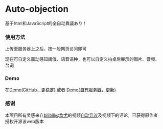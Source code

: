 # Auto-objection
基于html和JavaScript的全自动異議あり！

### 使用方法
上传至服务器上之后，按一般网页访问即可

现在可自定义震动感知阈值、语音语种，也可以自定义拍桌后展示的图片、音频、台词

### Demo
在[Demo(GitHub，更稳定)](https://ldcivan.github.io/Auto-objection) 或者 [Demo(自有服务器，更新)](https://www.pro-ivan.com/game/objection/)

### 感谢
本项目所有灵感来自[bilibili@坎尤](https://space.bilibili.com/380054694)的视频[自动异议](https://www.bilibili.com/video/BV1Gm411R7tV)及视频下的评论，已获得原作者授权开源该web版本
